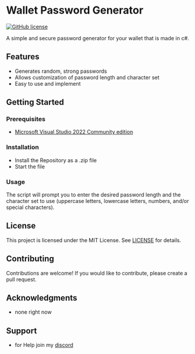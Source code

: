 # Wallet Password Generator

[![GitHub license](https://img.shields.io/badge/license-MIT-blue.svg)](https://github.com/blxdes00/Wallet-Password-Gen/blob/master/LICENSE)

A simple and secure password generator for your wallet that is made in c#.

## Features

- Generates random, strong passwords
- Allows customization of password length and character set
- Easy to use and implement

## Getting Started

### Prerequisites

- [Microsoft Visual Studio 2022 Community edition](https://visualstudio.microsoft.com/de/vs/community/)

### Installation

- Install the Repository as a .zip file
- Start the file


### Usage

The script will prompt you to enter the desired password length and the character set to use (uppercase letters, lowercase letters, numbers, and/or special characters).

## License

This project is licensed under the MIT License. See [LICENSE](https://github.com/blxdes00/Wallet-Password-Gen/blob/master/LICENSE) for details.

## Contributing

Contributions are welcome! If you would like to contribute, please create a pull request.

## Acknowledgments

- none right now

## Support

- for Help join my [discord](https://discord.gg/EfeqhFwpE3)
